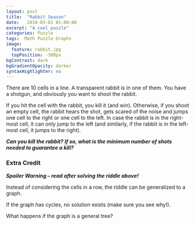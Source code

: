```yaml
---
layout: post
title:  "Rabbit Season"
date:   2010-03-01 01:00:00
excerpt: "A cool puzzle"
categories: Puzzle
tags:  Math Puzzle Graphs
image:
  feature: rabbit.jpg
  topPosition: -300px
bgContrast: dark
bgGradientOpacity: darker
syntaxHighlighter: no
---
```

There are 10 cells in a line. A transparent rabbit is in one of them. You have a shotgun, and obviously you want to shoot the rabbit.

If you hit the cell with the rabbit, you kill it (and win). Otherwise, if you shoot an empty cell, the rabbit hears the shot, gets scared of the noise and jumps one cell to the right or one cell to the left. In case the rabbit is in the right-most cell, it can only jump to the left (and similarly, if the rabbit is in the left-most cell, it jumps to the right).

***Can you kill the rabbit? If so, what is the minimum number of shots needed to guarantee a kill?***

### Extra Credit
***Spoiler Warning – read after solving the riddle above!***

Instead of considering the cells in a row, the riddle can be generalized to a graph.

If the graph has cycles, no solution exists (make sure you see why!).

What happens if the graph is a general tree?